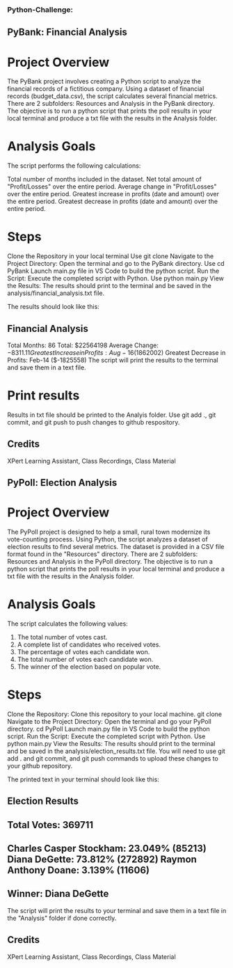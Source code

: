 ### Python-Challenge: 

## PyBank: Financial Analysis
# Project Overview
The PyBank project involves creating a Python script to analyze the financial records of a fictitious company. 
Using a dataset of financial records (budget_data.csv), the script calculates several financial metrics.
There are 2 subfolders: Resources and Analysis in the PyBank directory.
The objective is to run a python script that prints the poll results in your local terminal and produce a txt file with the results in the Analysis folder.

# Analysis Goals
The script performs the following calculations:

Total number of months included in the dataset.
Net total amount of "Profit/Losses" over the entire period.
Average change in "Profit/Losses" over the entire period.
Greatest increase in profits (date and amount) over the entire period.
Greatest decrease in profits (date and amount) over the entire period.

# Steps
Clone the Repository in your local terminal
Use git clone <repository-url>
Navigate to the Project Directory: Open the terminal and go to the PyBank directory.
Use cd PyBank
Launch main.py file in VS Code to build the python script.
Run the Script: Execute the completed script with Python.
Use python main.py
View the Results: The results should print to the terminal and be saved in the analysis/financial_analysis.txt file.

The results should look like this:

Financial Analysis
----------------------------
Total Months: 86
Total: $22564198
Average Change: $-8311.11
Greatest Increase in Profits: Aug-16 ($1862002)
Greatest Decrease in Profits: Feb-14 ($-1825558)
The script will print the results to the terminal and save them in a text file.

# Print results

Results in txt file should be printed to the Analyis folder.
Use git add ., git commit, and git push to push changes to github respository.


## Credits
XPert Learning Assistant, Class Recordings, Class Material


## PyPoll: Election Analysis

# Project Overview
The PyPoll project is designed to help a small, rural town modernize its vote-counting process. 
Using Python, the script analyzes a dataset of election results to find several metrics. 
The dataset is provided in a CSV file format found in the "Resources" directory.
There are 2 subfolders: Resources and Analysis in the PyPoll directory.
The objective is to run a python script that prints the poll results in your local terminal and produce a txt file with the results in the Analysis folder.

# Analysis Goals
The script calculates the following values:
1. The total number of votes cast.
2. A complete list of candidates who received votes.
3. The percentage of votes each candidate won.
4. The total number of votes each candidate won.
5. The winner of the election based on popular vote.

# Steps
Clone the Repository: Clone this repository to your local machine.
git clone <repository-url>
Navigate to the Project Directory: Open the terminal and go your PyPoll directory.
cd PyPoll
Launch main.py file in VS Code to build the python script.
Run the Script: Execute the completed script with Python.
Use python main.py
View the Results: The results should print to the terminal and be saved in the analysis/election_results.txt file.
You will need to use git add . and git commit, and git push commands to upload these changes to your github repository.

The printed text in your terminal should look like this:

Election Results
-------------------------
Total Votes: 369711
-------------------------
Charles Casper Stockham: 23.049% (85213)
Diana DeGette: 73.812% (272892)
Raymon Anthony Doane: 3.139% (11606)
-------------------------
Winner: Diana DeGette
-------------------------
The script will print the results to your terminal and save them in a text file in the "Analysis" folder if done correctly.

## Credits
XPert Learning Assistant, Class Recordings, Class Material
